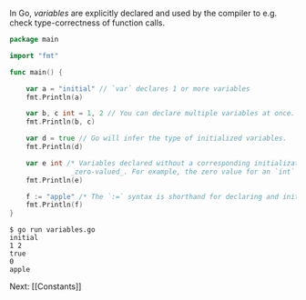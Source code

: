In Go, _variables_ are explicitly declared and used by the compiler to e.g. check type-correctness of function calls.

```Go
package main

import "fmt"

func main() {

    var a = "initial" // `var` declares 1 or more variables
    fmt.Println(a)

    var b, c int = 1, 2 // You can declare multiple variables at once.
    fmt.Println(b, c)

    var d = true // Go will infer the type of initialized variables.
    fmt.Println(d)

	var e int /* Variables declared without a corresponding initialization are
	           _zero-valued_. For example, the zero value for an `int` is `0`. */
    fmt.Println(e)

    f := "apple" /* The `:=` syntax is shorthand for declaring and initializing a variable, e.g. for `var f string = "apple"` in this case. This syntax is only available inside functions.*/
    fmt.Println(f)
}
```

```Shell
$ go run variables.go
initial
1 2
true
0
apple
```

Next: [[Constants]]